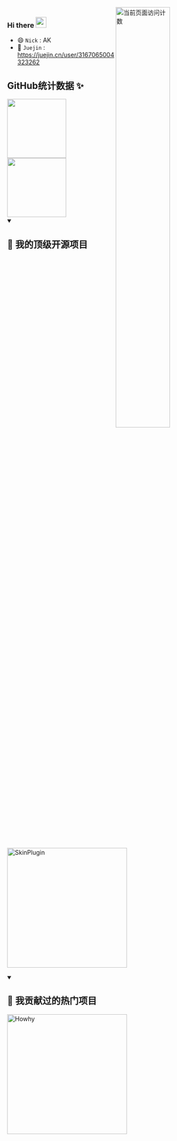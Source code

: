 <img align="right" alt="当前页面访问计数" width="50%" src="https://count.getloli.com/get/@ak-ing">

### Hi there  <img src="https://media.giphy.com/media/hvRJCLFzcasrR4ia7z/giphy.gif" width="25px" height="25px">
- 😄 `Nick` : AK
- 🎯 `Juejin` : https://juejin.cn/user/3167065004323262

## GitHub统计数据 ✨
<div>
<img align="" height="137px" src="https://github-readme-stats.vercel.app/api?username=ak-ing&hide_title=true&show_icons=true&include_all_commits=true&count_private=true&line_height=21&theme=dracula&locale=cn" />
<img align="" height="137px" src="https://github-readme-stats.vercel.app/api/top-langs/?username=ak-ing&hide_border=true&layout=compact&theme=dracula&locale=cn" />
</div>


<details open> 
  <summary><h2>📘 我的顶级开源项目</h2></summary>

  <!-- Repo info cards - https://github.com/anuraghazra/github-readme-stats -->
  <!-- Small repo cards (fork) - https://github.com/DenverCoder1/github-readme-stats -->
  <p align="left">
    <a href="https://github.com/ak-ing/SkinPlugin"><img width="278" src="https://denvercoder1-github-readme-stats.vercel.app/api/pin/?username=ak-ing&repo=SkinPlugin&theme=react&bg_color=1F222E&title_color=F85D7F&hide_border=true&icon_color=F8D866&show_icons=false" alt="SkinPlugin"></a>
</p>
<details open> 
  <summary><h2>📕 我贡献过的热门项目</h2></summary>

  <!-- Small repo cards https://github.com/DenverCoder1/github-readme-stats (fork of anuraghazra/github-readme-stats) -->
  <p align="left">
    <a href="https://github.com/lengyingmofeng/Howhy"><img width="278" src="https://denvercoder1-github-readme-stats.vercel.app/api/pin/?username=lengyingmofeng&repo=Howhy&theme=react&bg_color=1F222E&title_color=F85D7F&hide_border=true&icon_color=F8D866&show_icons=true" alt="Howhy"></a>
  </p>
  </details> 
</details> 


